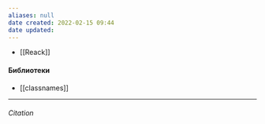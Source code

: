 ```yaml
---
aliases: null
date created: 2022-02-15 09:44
date updated:
---
```


- [[Reack]]

#### Библиотеки
- [[classnames]]


---

###### Citation

